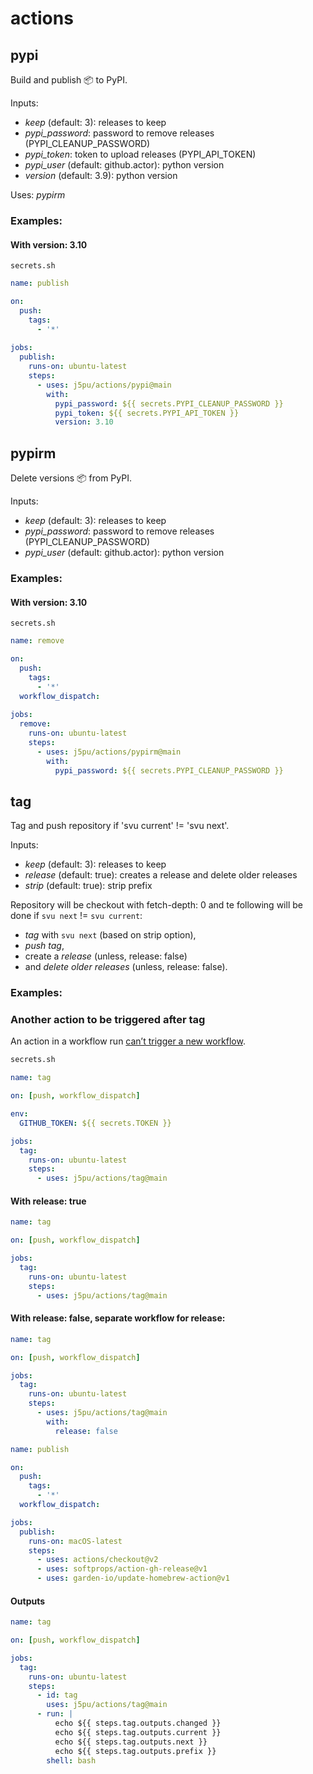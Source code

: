 # actions

## pypi

Build and publish 📦 to PyPI.

Inputs:
* *keep* (default: 3): releases to keep 
* *pypi_password*: password to remove releases (PYPI_CLEANUP_PASSWORD)
* *pypi_token*: token to upload releases (PYPI_API_TOKEN)
* *pypi_user* (default: github.actor): python version
* *version* (default: 3.9): python version

Uses: *pypirm*

### Examples:

#### With version: 3.10
```shell
secrets.sh
```

```yaml
name: publish

on:
  push:
    tags:
      - '*'
    
jobs:
  publish:
    runs-on: ubuntu-latest
    steps:
      - uses: j5pu/actions/pypi@main
        with:
          pypi_password: ${{ secrets.PYPI_CLEANUP_PASSWORD }}
          pypi_token: ${{ secrets.PYPI_API_TOKEN }}
          version: 3.10
```

## pypirm

Delete versions 📦 from PyPI.

Inputs:
* *keep* (default: 3): releases to keep 
* *pypi_password*: password to remove releases (PYPI_CLEANUP_PASSWORD)
* *pypi_user* (default: github.actor): python version

### Examples:

#### With version: 3.10
```shell
secrets.sh
```

```yaml
name: remove

on:
  push:
    tags:
      - '*'
  workflow_dispatch:
    
jobs:
  remove:
    runs-on: ubuntu-latest
    steps:
      - uses: j5pu/actions/pypirm@main
        with:
          pypi_password: ${{ secrets.PYPI_CLEANUP_PASSWORD }}
```

## tag

Tag and push repository if 'svu current' != 'svu next'.

Inputs:
* *keep* (default: 3): releases to keep 
* *release* (default: true): creates a release and delete older releases 
* *strip* (default: true): strip prefix

Repository will be checkout with fetch-depth: 0 and te following will be done if `svu next` != `svu current`:
* *tag* with `svu next` (based on strip option),
* *push tag*,
* create a *release* (unless, release: false)
* and *delete older releases*  (unless, release: false).

### Examples:

### Another action to be triggered after tag
An action in a workflow run 
[can’t trigger a new workflow](https://github.community/t/github-actions-workflow-not-triggering-with-tag-push/17053/2).

```bash
secrets.sh
```

```yaml
name: tag

on: [push, workflow_dispatch]

env:
  GITHUB_TOKEN: ${{ secrets.TOKEN }}

jobs:
  tag:
    runs-on: ubuntu-latest
    steps:
      - uses: j5pu/actions/tag@main
```

#### With release: true
```yaml
name: tag

on: [push, workflow_dispatch]

jobs:
  tag:
    runs-on: ubuntu-latest
    steps:
      - uses: j5pu/actions/tag@main
```

#### With release: false, separate workflow for release:
```yaml
name: tag

on: [push, workflow_dispatch]

jobs:
  tag:
    runs-on: ubuntu-latest
    steps:
      - uses: j5pu/actions/tag@main
        with:
          release: false
```

```yaml
name: publish

on:
  push:
    tags:
      - '*'
  workflow_dispatch:

jobs:
  publish:
    runs-on: macOS-latest
    steps:
      - uses: actions/checkout@v2
      - uses: softprops/action-gh-release@v1
      - uses: garden-io/update-homebrew-action@v1
```

#### Outputs
```yaml
name: tag

on: [push, workflow_dispatch]

jobs:
  tag:
    runs-on: ubuntu-latest
    steps:
      - id: tag
        uses: j5pu/actions/tag@main
      - run: |
          echo ${{ steps.tag.outputs.changed }} 
          echo ${{ steps.tag.outputs.current }} 
          echo ${{ steps.tag.outputs.next }} 
          echo ${{ steps.tag.outputs.prefix }}
        shell: bash
```
